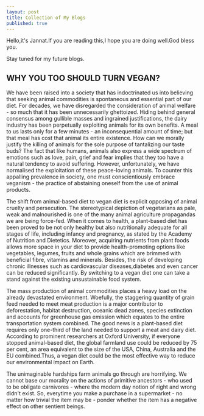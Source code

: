 ```yaml
---
layout: post
title: Collection of My Blogs
published: true
---
```

Hello,it's Jannat.If you are reading this,I hope you are doing well.God bless you.

Stay tuned for my future blogs.

## WHY YOU TOO SHOULD TURN VEGAN?
We have been raised into a society that has indoctrinated us into believing that seeking animal commodities is spontaneous and essential part of our diet. For decades, we have disregarded the consideration of animal welfare - so much that it has been unnecessarily ghettoized. Hiding behind general consensus among gullible masses and ingrained justifications, the dairy industry has been perpetually exploiting animals for its own benefits. A meal to us lasts only for a few minutes - an inconsequential amount of time; but that meal has cost that animal its entire existence. How can we morally justify the killing of animals for the sole purpose of tantalizing our taste buds? The fact that like humans, animals also express a wide spectrum of emotions such as love, pain, grief and fear implies that they too have a natural tendency to avoid suffering. However, unfortunately, we have normalised the exploitation of these peace-loving animals. To counter this appalling prevalence in society, one must conscientiously embrace veganism - the practice of abstaining oneself from the use of animal products.

The shift from animal-based diet to vegan diet is explicit opposing of animal cruelty and persecution. The stereotypical depiction of vegetarians as pale, weak and malnourished is one of the many animal agriculture propagandas we are being force-fed. When it comes to health, a plant-based diet has been proved to be not only healthy but also nutritionally adequate for all stages of life, including infancy and pregnancy, as stated by the Academy of Nutrition and Dietetics. Moreover, acquiring nutrients from plant foods allows more space in your diet to provide health-promoting options like vegetables, legumes, fruits and whole grains which are brimmed with beneficial fibre, vitamins and minerals. Besides, the risk of developing chronic illnesses such as cardiovascular diseases,diabetes and even cancer can be reduced significantly. By switching to a vegan diet one can take a stand against the existing unsustainable food system.

The mass production of animal commodities places a heavy load on the already devastated environment. Woefully, the staggering quantity of grain feed needed to meet meat production is a major contributor to deforestation, habitat destruction, oceanic dead zones, species extinction and accounts for greenhouse gas emission which equates to the entire transportation system combined. The good news is a plant-based diet requires only one-third of the land needed to support a meat and dairy diet. According to prominent researchers at Oxford University, if everyone stopped animal-based diet, the global farmland use could be reduced by 75 per cent, an area equivalent to the size of the USA, China, Australia and the EU combined.Thus, a vegan diet could be the most effective way to reduce our environmental impact on Earth.

The unimaginable hardships farm animals go through are horrifying. We cannot base our morality on the actions of primitive ancestors - who used to be obligate carnivores - where the modern day notion of right and wrong didn't exist. So, everytime you make a purchase in a supermarket - no matter how trivial the item may be - ponder whether the item has a negative effect on other sentient beings. 



